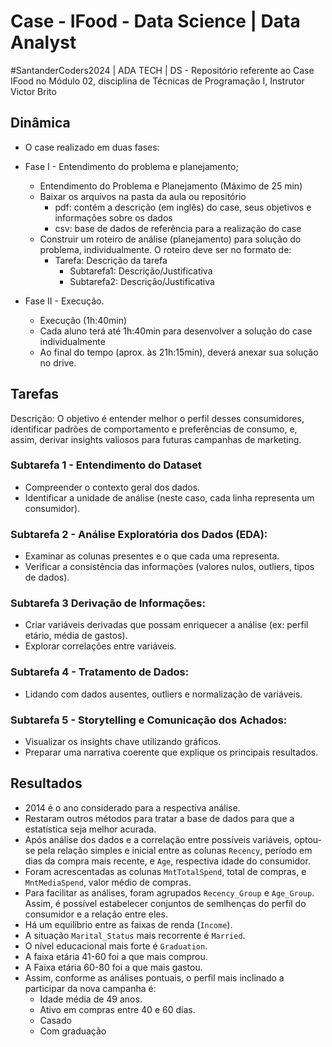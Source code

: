 # Case - IFood - Data Science | Data Analyst

#SantanderCoders2024 | ADA TECH | DS - Repositório referente ao Case IFood no Módulo 02, disciplina de Técnicas de Programação I, Instrutor Victor Brito

## Dinâmica

* O case realizado em duas fases: 
* Fase I - Entendimento do problema e planejamento;
    * Entendimento do Problema e Planejamento (Máximo de 25 min)
    * Baixar os arquivos na pasta da aula ou repositório
        * pdf: contém a descrição (em inglês) do case, seus objetivos e informações sobre os dados
        * csv: base de dados de referência para a realização do case
    * Construir um roteiro de análise (planejamento) para solução do problema, individualmente. O roteiro deve ser no formato de:
        * Tarefa: Descrição da tarefa
            * Subtarefa1: Descrição/Justificativa
            * Subtarefa2: Descrição/Justificativa

* Fase II - Execução.
    * Execução (1h:40min)
    * Cada aluno terá até 1h:40min para desenvolver a solução do case individualmente
    * Ao final do tempo (aprox. às 21h:15min), deverá  anexar sua solução no drive.

## Tarefas

Descrição: O objetivo é entender melhor o perfil desses consumidores, identificar padrões de comportamento e preferências de consumo, e, assim, derivar insights valiosos para futuras campanhas de marketing.

### Subtarefa 1 - Entendimento do Dataset

* Compreender o contexto geral dos dados.
* Identificar a unidade de análise (neste caso, cada linha representa um consumidor).

### Subtarefa 2 - Análise Exploratória dos Dados (EDA):

* Examinar as colunas presentes e o que cada uma representa.
* Verificar a consistência das informações (valores nulos, outliers, tipos de dados).

### Subtarefa 3 Derivação de Informações:

* Criar variáveis derivadas que possam enriquecer a análise (ex: perfil etário, média de gastos).
* Explorar correlações entre variáveis.

### Subtarefa 4 - Tratamento de Dados:
* Lidando com dados ausentes, outliers e normalização de variáveis.

### Subtarefa 5 - Storytelling e Comunicação dos Achados:
* Visualizar os insights chave utilizando gráficos.
* Preparar uma narrativa coerente que explique os principais resultados.

## Resultados
* 2014 é o ano considerado para a respectiva análise.
* Restaram outros métodos para tratar a base de dados para que a estatística seja melhor acurada.
* Após análise dos dados e a correlação entre possíveis variáveis, optou-se pela relação simples e inicial entre as colunas `Recency`, período em dias da compra mais recente, e `Age`, respectiva idade do consumidor.
* Foram acrescentadas as colunas `MntTotalSpend`, total de compras, e `MntMediaSpend`, valor médio de compras.
* Para facilitar as análises, foram agrupados `Recency_Group` e `Age_Group`. Assim, é possível estabelecer conjuntos de semlhenças do perfil do consumidor e a relação entre eles.
* Há um equilíbrio entre as faixas de renda (`Income`).
* A situação `Marital_Status` mais recorrente é `Married`.
* O nível educacional mais forte é `Graduation`.
* A faixa etária 41-60 foi a que mais comprou.
* A Faixa etária 60-80 foi a que mais gastou.
* Assim, conforme as análises pontuais, o perfil mais inclinado a participar da nova campanha é:
    * Idade média de 49 anos.
    * Ativo em compras entre 40 e 60 dias.
    * Casado
    * Com graduação
    
